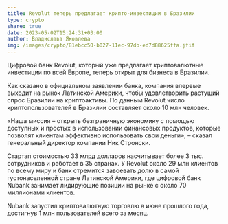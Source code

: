 ```yaml
---
title: Revolut теперь предлагает крипто-инвестиции в Бразилии
type: crypto
share: true
date: 2023-05-02T15:24:31+03:00
author: Владислава Яковлева
img: /images/crypto/81ebcc50-b027-11ec-97db-ed7d88625ffa.jfif
---
```

Цифровой банк Revolut, который уже предлагает криптовалютные инвестиции по всей Европе, теперь открыт для бизнеса в Бразилии.

Как сказано в официальном заявлении банка, компания впервые выходит на рынок Латинской Америки, чтобы удовлетворить растущий спрос Бразилии на криптоактивы. По данным Revolut число криптопользователей в Бразилии составляет около 10 млн человек.

«Наша миссия – открыть безграничную экономику с помощью доступных и простых в использовании финансовых продуктов, которые позволят клиентам эффективно использовать свои деньги», – сказал генеральный директор компании Ник Стронски.

Стартап стоимостью 33 млрд долларов насчитывает более 3 тыс. сотрудников и работает в 35 странах. У Revolut около 29 млн клиентов по всему миру и банк стремится завоевать долю в самой густонаселенной стране Латинской Америки, где цифровой банк Nubank занимает лидирующие позиции на рынке с около 70 миллионами клиентов.

Nubank запустил криптовалютную торговлю в июне прошлого года, достигнув 1 млн пользователей всего за месяц.